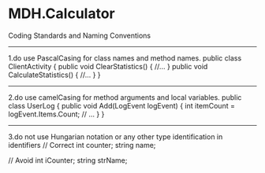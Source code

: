 # MDH.Calculator
Coding Standards and Naming Conventions
***************************************************************
1.do use PascalCasing for class names and method names.
public class ClientActivity
{
    public void ClearStatistics()
    {
        //...
    }
    public void CalculateStatistics()
    {
        //...
    }
}
***************************************************************
2.do use camelCasing for method arguments and local variables.
public class UserLog
{
    public void Add(LogEvent logEvent)
    {
        int itemCount = logEvent.Items.Count;
        // ...
    }
}
***************************************************************
3.do not use Hungarian notation or any other type identification in identifiers
// Correct
int counter;
string name;
 
// Avoid
int iCounter;
string strName;
